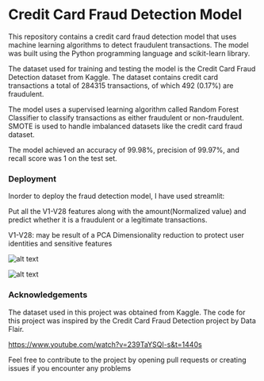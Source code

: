 
# Credit Card Fraud Detection Model

This repository contains a credit card fraud detection model that uses machine learning algorithms to detect fraudulent transactions. The model was built using the Python programming language and scikit-learn library.

The dataset used for training and testing the model is the Credit Card Fraud Detection dataset from Kaggle. The dataset contains credit card transactions a total of 284315 transactions, of which 492 (0.17%) are fraudulent.


The model uses a supervised learning algorithm called Random Forest Classifier to classify transactions as either fraudulent or non-fraudulent. SMOTE is used to handle imbalanced datasets like the credit card fraud dataset.

The model achieved an accuracy of 99.98%, precision of 99.97%, and recall score was 1 on the test set.




### Deployment
Inorder to deploy the fraud detection model, I have used streamlit:

Put all the V1-V28 features along with the amount(Normalized value) and predict whether it is a fraudulent or a legitimate transactions.

V1-V28: may be result of a PCA Dimensionality reduction to protect user identities and sensitive features








![alt text](https://img.shields.io/badge/Python-3.11-orange)

![alt text](https://img.shields.io/badge/Streamlit-Share-brightgreen)
###  Acknowledgements

The dataset used in this project was obtained from Kaggle.
The code for this project was inspired by the Credit Card Fraud Detection project by Data Flair.

https://www.youtube.com/watch?v=239TaYSQI-s&t=1440s

Feel free to contribute to the project by opening pull requests or creating issues if you encounter any problems